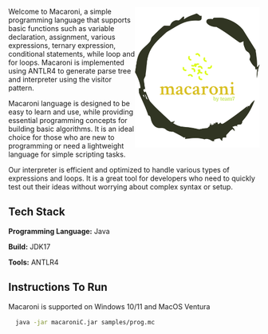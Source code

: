 <p>
  <img align="right" src="./logo.svg" width="250">
</p>

Welcome to Macaroni, a simple programming language that supports basic functions such as variable declaration, assignment, various expressions, ternary expression, conditional statements, while loop and for loops. Macaroni is implemented using ANTLR4 to generate parse tree and interpreter using the visitor pattern.

Macaroni language is designed to be easy to learn and use, while providing essential programming concepts for building basic algorithms. It is an ideal choice for those who are new to programming or need a lightweight language for simple scripting tasks.

Our interpreter is efficient and optimized to handle various types of expressions and loops. It is a great tool for developers who need to quickly test out their ideas without worrying about complex syntax or setup.






## Tech Stack

**Programming Language:** Java

**Build:** JDK17

**Tools:** ANTLR4


## Instructions To Run

Macaroni is supported on Windows 10/11 and MacOS Ventura

```bash
  java -jar macaroniC.jar samples/prog.mc
```
